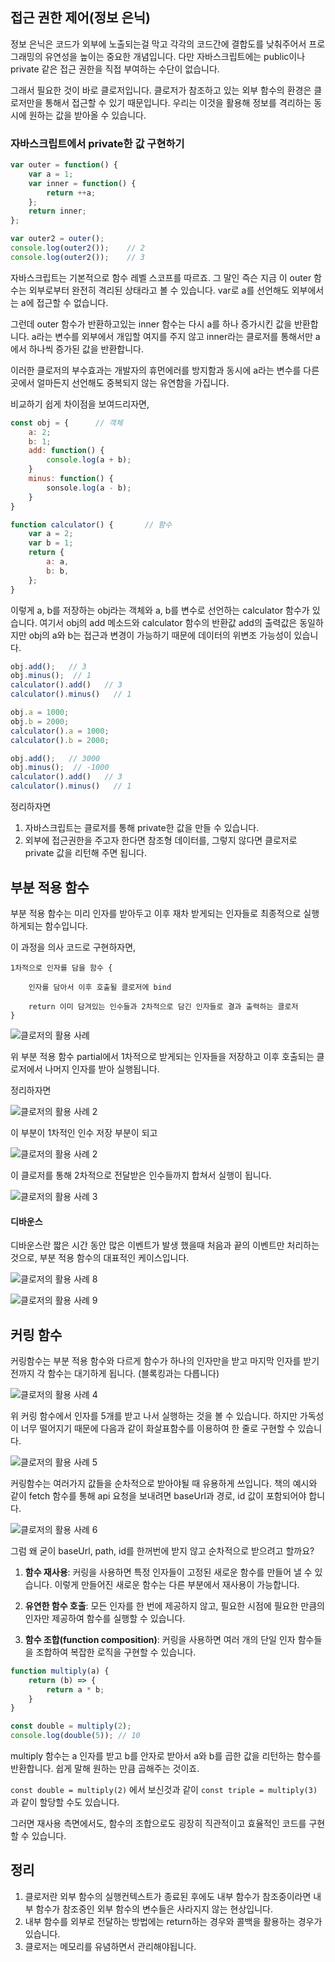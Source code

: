 ## 접근 권한 제어(정보 은닉)

정보 은닉은 코드가 외부에 노출되는걸 막고 각각의 코드간에 결합도를 낮춰주어서 프로그래밍의 유연성을 높이는 중요한 개념입니다. 다만 자바스크립트에는 public이나 private 같은 접근 권한을 직접 부여하는 수단이 없습니다. 

그래서 필요한 것이 바로 클로저입니다. 클로저가 참조하고 있는 외부 함수의 환경은 클로저만을 통해서 접근할 수 있기 때문입니다. 우리는 이것을 활용해 정보를 격리하는 동시에 원하는 값을 받아올 수 있습니다.

### 자바스크립트에서 private한 값 구현하기

```js
var outer = function() {
	var a = 1;
	var inner = function() {
		return ++a;
	};
	return inner;
};

var outer2 = outer();
console.log(outer2());    // 2
console.log(outer2());    // 3
```

자바스크립트는 기본적으로 함수 레벨 스코프를 따르죠. 그 말인 즉슨 지금 이 outer 함수는 외부로부터 완전히 격리된 상태라고 볼 수 있습니다. var로 a를 선언해도 외부에서는 a에 접근할 수 없습니다. 

그런데 outer 함수가 반환하고있는 inner 함수는 다시 a를 하나 증가시킨 값을 반환합니다. a라는 변수를 외부에서 개입할 여지를 주지 않고 inner라는 클로저를 통해서만 a에서 하나씩 증가된 값을 반환합니다.

이러한 클로저의 부수효과는 개발자의 휴먼에러를 방지함과 동시에 a라는 변수를 다른곳에서 얼마든지 선언해도 중복되지 않는 유연함을 가집니다.



비교하기 쉽게 차이점을 보여드리자면,
```js
const obj = {      // 객체
	a: 2;
	b: 1;
	add: function() {
		console.log(a + b);
	}
	minus: function() {
		sonsole.log(a - b);
	}
}

function calculator() {       // 함수
	var a = 2; 
	var b = 1;
	return {
		a: a,
		b: b,
	};
}
```

이렇게 a, b를 저장하는 obj라는 객체와 a, b를 변수로 선언하는 calculator 함수가 있습니다. 여기서 obj의 add 메소드와 calculator 함수의 반환값 add의 출력값은 동일하지만 obj의 a와 b는 접근과 변경이 가능하기 때문에 데이터의 위변조 가능성이 있습니다.

```js
obj.add();   // 3
obj.minus();  // 1
calculator().add()   // 3
calculator().minus()   // 1

obj.a = 1000;
obj.b = 2000;
calculator().a = 1000;
calculator().b = 2000;

obj.add();   // 3000
obj.minus();  // -1000
calculator().add()   // 3
calculator().minus()   // 1
```

정리하자면
1. 자바스크립트는 클로저를 통해 private한 값을 만들 수 있습니다.
2. 외부에 접근권한을 주고자 한다면 참조형 데이터를, 그렇지 않다면 클로저로 private 값을 리턴해 주면 됩니다.


## 부분 적용 함수

부분 적용 함수는 미리 인자를 받아두고 이후 재차 받게되는 인자들로 최종적으로 실행하게되는 함수입니다.

이 과정을 의사 코드로 구현하자면,
```
1차적으로 인자를 담을 함수 {

	인자를 담아서 이후 호출될 클로저에 bind
	
	return 이미 담겨있는 인수들과 2차적으로 담긴 인자들로 결과 출력하는 클로저
}
```

![클로저의 활용 사례](./images/클로저의%20활용%20사례.png)

위 부분 적용 함수 partial에서 1차적으로 받게되는 인자들을 저장하고 이후 호출되는 클로저에서 나머지 인자를 받아 실행됩니다.

정리하자면

![클로저의 활용 사례 2](./images/클로저의%20활용%20사례-1.png)

이 부분이 1차적인 인수 저장 부분이 되고

![클로저의 활용 사례 2](./images/클로저의%20활용%20사례-2.png)

이 클로저를 통해 2차적으로 전달받은 인수들까지 합쳐서 실행이 됩니다.

![클로저의 활용 사례 3](./images/클로저의%20활용%20사례-3.png)


#### 디바운스

디바운스란 짧은 시간 동안 많은 이벤트가 발생 했을때 처음과 끝의 이벤트만 처리하는 것으로, 부분 적용 함수의 대표적인 케이스입니다. 

![클로저의 활용 사례 8](./images/클로저의%20활용%20사례-8.png)

![클로저의 활용 사례 9](./images/클로저의%20활용%20사례-9.png)




## 커링 함수

커링함수는 부분 적용 함수와 다르게 함수가 하나의 인자만을 받고 마지막 인자를 받기 전까지 각 함수는 대기하게 됩니다. (블록킹과는 다릅니다)

![클로저의 활용 사례 4](./images/클로저의%20활용%20사례-4.png)

위 커링 함수에서 인자를 5개를 받고 나서 실행하는 것을 볼 수 있습니다. 하지만 가독성이 너무 떨어지기 때문에 다음과 같이 화살표함수를 이용하여 한 줄로 구현할 수 있습니다.

![클로저의 활용 사례 5](./images/클로저의%20활용%20사례-5.png)


커링함수는 여러가지 값들을 순차적으로 받아야될 때 유용하게 쓰입니다. 책의 예시와 같이 fetch 함수를 통해 api 요청을 보내려면 baseUrl과 경로, id 값이 포함되어야 합니다. 

![클로저의 활용 사례 6](./images/클로저의%20활용%20사례-6.png)

그럼 왜 굳이 baseUrl, path, id를 한꺼번에 받지 않고 순차적으로 받으려고 할까요?

1. **함수 재사용**: 커링을 사용하면 특정 인자들이 고정된 새로운 함수를 만들어 낼 수 있습니다. 이렇게 만들어진 새로운 함수는 다른 부분에서 재사용이 가능합니다.
    
2. **유연한 함수 호출**: 모든 인자를 한 번에 제공하지 않고, 필요한 시점에 필요한 만큼의 인자만 제공하여 함수를 실행할 수 있습니다.
    
3. **함수 조합(function composition)**: 커링을 사용하면 여러 개의 단일 인자 함수들을 조합하여 복잡한 로직을 구현할 수 있습니다.

```js
function multiply(a) {
    return (b) => {
        return a * b;
    }
}

const double = multiply(2);
console.log(double(5)); // 10

```

multiply 함수는 a 인자를 받고 b를 안자로 받아서 a와 b를 곱한 값을 리턴하는 함수를 반환합니다. 쉽게 말해 원하는 만큼 곱해주는 것이죠.

`const double = multiply(2)` 에서 보신것과 같이
`const triple = multiply(3)` 과 같이 할당할 수도 있습니다.

그러면 재사용 측면에서도, 함수의 조합으로도 굉장히 직관적이고 효율적인 코드를 구현할 수 있습니다.


## 정리
1. 클로저란 외부 함수의 실행컨텍스트가 종료된 후에도 내부 함수가 참조중이라면 내부 함수가 참조중인 외부 함수의 변수들은 사라지지 않는 현상입니다.
2. 내부 함수를 외부로 전달하는 방법에는 return하는 경우와 콜백을 활용하는 경우가 있습니다.
3. 클로저는 메모리를 유념하면서 관리해야됩니다.

